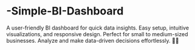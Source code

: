 # -Simple-BI-Dashboard
A user-friendly BI dashboard for quick data insights. Easy setup, intuitive visualizations, and responsive design. Perfect for small to medium-sized businesses. Analyze and make data-driven decisions effortlessly. 🚀✨
